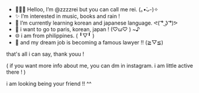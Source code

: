 - 🙋🏻‍♀️ Helloo, I’m @zzzzrei but you can call me rei. (⁠｡⁠•̀⁠ᴗ⁠-⁠)⁠✧
- ✨ I’m interested in music, books and rain !
- 🌱 I’m currently learning korean and japanese language. ᕙ⁠(⁠ ͡⁠°⁠ ͜⁠ʖ⁠ ͡⁠°⁠)⁠ᕗ
- 🛬 i want to go to paris, korean, japan ! (⁠♡⁠ω⁠♡⁠ ⁠)⁠ ⁠~⁠♪
- 🌐 i am from philippines. (⁠ ⁠╹⁠▽⁠╹ )
- 💼 and my dream job is becoming a famous lawyer !! (⁠≧⁠▽⁠≦⁠)

that's all i can say, thank youu !

( if you want more info about me, you can 
  dm in instagram. i am little active there ! )

  i am looking being your friend !! ^^
